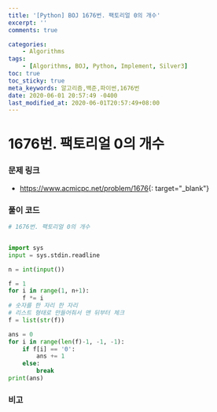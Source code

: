 ```yaml
---
title: '[Python] BOJ 1676번. 팩토리얼 0의 개수'
excerpt: ''
comments: true

categories:
    - Algorithms
tags:
    - [Algorithms, BOJ, Python, Implement, Silver3]
toc: true
toc_sticky: true
meta_keywords: 알고리즘,백준,파이썬,1676번
date: 2020-06-01 20:57:49 -0400
last_modified_at: 2020-06-01T20:57:49+08:00
---
```


# 1676번. 팩토리얼 0의 개수

### 문제 링크

-   <https://www.acmicpc.net/problem/1676>{: target="\_blank"}

### 풀이 코드

```python
# 1676번. 팩토리얼 0의 개수


import sys
input = sys.stdin.readline

n = int(input())

f = 1
for i in range(1, n+1):
    f *= i
# 숫자를 한 자리 한 자리
# 리스트 형태로 만들어줘서 맨 뒤부터 체크
f = list(str(f))

ans = 0
for i in range(len(f)-1, -1, -1):
    if f[i] == '0':
        ans += 1
    else:
        break
print(ans)
```

### 비고
